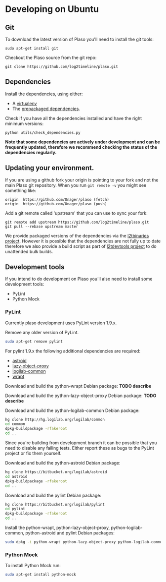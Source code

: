 # Developing on Ubuntu

## Git
To download the latest version of Plaso you'll need to install the git tools:
```
sudo apt-get install git
```

Checkout the Plaso source from the git repo:
```
git clone https://github.com/log2timeline/plaso.git
```

## Dependencies

Install the dependencies, using either:
* A [virtualenv](Developing-Virtualenv.html#Ubuntu)
* The [prepackaged dependencies](Development-Dependencies.html#Ubuntu).

Check if you have all the dependencies installed and have the right minimum
versions:
```
python utils/check_dependencies.py
```

**Note that some dependencies are actively under development and can be
frequently updated, therefore we recommend checking the status of the
 dependencies regularly.**

## Updating your environment.

If you are using a github fork your origin is pointing to your fork and not
the main Plaso git repository. When you run `git remote -v` you might see
something like:
```
origin	https://github.com/Onager/plaso (fetch)
origin	https://github.com/Onager/plaso (push)
```

Add a git remote called 'upstream' that you can use to sync your fork:
```
git remote add upstream https://github.com/log2timeline/plaso.git
git pull --rebase upstream master
```

We provide packaged versions of the dependencies via the [
l2tbinaries project](https://github.com/log2timeline/l2tbinaries/blob/master/README.md).
However it is possible that the dependencies are not fully up to date therefore we also provide a build script as part of [l2tdevtools project](https://github.com/log2timeline/l2tdevtools) to do unattended bulk builds.

## Development tools
If you intend to do development on Plaso you'll also need to install some
development tools:

* PyLint
* Python Mock

### PyLint
Currently plaso development uses PyLint version 1.9.x.

Remove any older version of PyLint.
```bash
sudo apt-get remove pylint
```

For pylint 1.9.x the following additional dependencies are required:
* [astroid](https://pypi.python.org/pypi/astroid)
* [lazy-object-proxy](https://pypi.python.org/pypi/lazy-object-proxy)
* [logilab-common](https://pypi.python.org/pypi/logilab-common)
* [wrapt](https://pypi.python.org/pypi/wrapt)

Download and build the python-wrapt Debian package:
**TODO describe**

Download and build the python-lazy-object-proxy Debian package:
**TODO describe**

Download and build the python-logilab-common Debian package:
```bash
hg clone http://hg.logilab.org/logilab/common
cd common
dpkg-buildpackage -rfakeroot
cd ..
```

Since you're building from development branch it can be possible that you need
to disable any failing tests.
Either report these as bugs to the PyLint project or fix them yourself.

Download and build the python-astroid Debian package:
```bash
hg clone https://bitbucket.org/logilab/astroid
cd astroid
dpkg-buildpackage -rfakeroot
cd ..
```

Download and build the pylint Debian package:
```bash
hg clone https://bitbucket.org/logilab/pylint
cd pylint
dpkg-buildpackage -rfakeroot
cd ..
```

Install the python-wrapt, python-lazy-object-proxy, python-logilab-common,
python-astroid and pylint Debian packages:
```bash
sudo dpkg -i python-wrapt python-lazy-object-proxy python-logilab-common_0.60.0-1_all.deb python-astroid_1.0.1-1_all.deb pylint_1.6.5-1_all.deb
```

### Python Mock
To install Python Mock run:
```bash
sudo apt-get install python-mock
```
